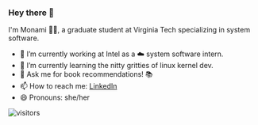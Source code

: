 ### Hey there 👋

I'm Monami 👩‍💻, a graduate student at Virginia Tech specializing in system software.

- 🔭 I’m currently working at Intel as a ☁️ system software intern.
- 🌱 I’m currently learning the nitty gritties of linux kernel dev.
- 💬 Ask me for book recommendations! 📚
- 📫 How to reach me: [LinkedIn](https://www.linkedin.com/in/monamidg/)
- 😄 Pronouns: she/her


![visitors](https://visitor-badge.laobi.icu/badge?page_id=imanom.imanom)

